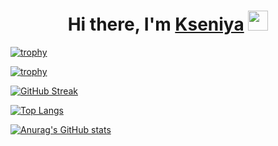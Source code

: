 <h1 align="center">Hi there, I'm <a href="[https://prischepova.ru/](https://github.com/Prischepova)" target="_blank">Kseniya</a> 
<img src="https://github.com/blackcater/blackcater/raw/main/images/Hi.gif" height="32"/></h1>

[![trophy](https://github-profile-trophy.vercel.app/Prischepovaryo-ma)](https://github.com/ryo-ma/github-profile-trophy)

[![trophy](https://github-profile-trophy.vercel.app/?username=ryo-ma&theme=onedark)](https://github.com/ryo-ma/github-profile-trophy)

[![GitHub Streak](https://streak-stats.demolab.com/PrischepovaDenverCoder1&theme=dark)](https://git.io/streak-stats)

<!---Для компактной версии-->
[![Top Langs](https://github-readme-stats.vercel.app/api/top-langs/Prischepovaanuraghazra&layout=compact)](https://github.com/anuraghazra/github-readme-stats)

[![Anurag's GitHub stats](https://github-readme-stats.vercel.app/apiPrischepovaanuraghazra)](https://github.com/anuraghazra/github-readme-stats)
